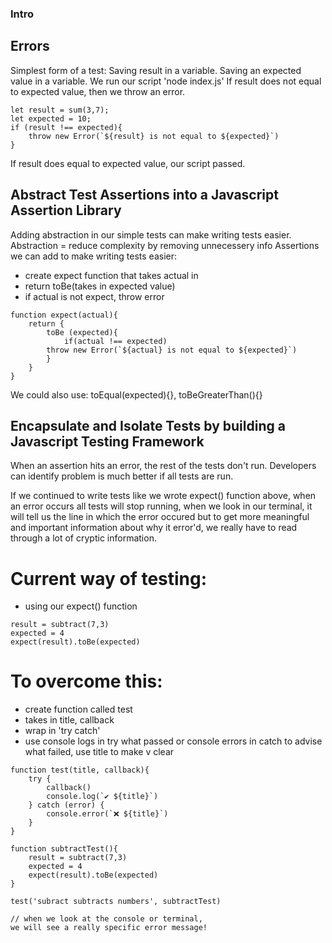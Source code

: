 ### Intro


## Errors 

Simplest form of a test:
Saving result in a variable. 
Saving an expected value in a variable. 
We run our script 'node index.js' 
If result does not equal to expected value, then we throw an error. 

```
let result = sum(3,7);
let expected = 10; 
if (result !== expected){
    throw new Error(`${result} is not equal to ${expected}`)
}
```

If result does equal to expected value, our script passed. 

## Abstract Test Assertions into a Javascript Assertion Library

Adding abstraction in our simple tests can make writing tests easier. 
Abstraction = reduce complexity by removing unnecessery info 
Assertions we can add to make writing tests easier:
- create expect function that takes actual in
- return toBe(takes in expected value)
- if actual is not expect, throw error 

```
function expect(actual){
    return {
        toBe (expected){
            if(actual !== expected)
        throw new Error(`${actual} is not equal to ${expected}`)
        }
    }
}
```

We could also use:
toEqual(expected){},
toBeGreaterThan(){}

## Encapsulate and Isolate Tests by building a Javascript Testing Framework 

When an assertion hits an error, the rest of the tests don't run. Developers can identify problem is much better if all tests are run. 

If we continued to write tests like we wrote expect() function above, when an error occurs all tests will stop running, when we look in our terminal, it will tell us the line in which the error occured but to get more meaningful and important information about why it error'd, we really have to read through a lot of cryptic information. 

# Current way of testing:
- using our expect() function
```
result = subtract(7,3)
expected = 4
expect(result).toBe(expected)

```

# To overcome this: 
- create function called test
- takes in title, callback
- wrap in 'try catch' 
- use console logs in try what passed or console errors in catch to advise what failed, use title to make v clear


``` 
function test(title, callback){
    try {
        callback()
        console.log(`✔️ ${title}`)
    } catch (error) {
        console.error(`❌ ${title}`)
    }
}

function subtractTest(){
    result = subtract(7,3)
    expected = 4
    expect(result).toBe(expected)
}

test('subract subtracts numbers', subtractTest)

// when we look at the console or terminal, 
we will see a really specific error message! 

```
